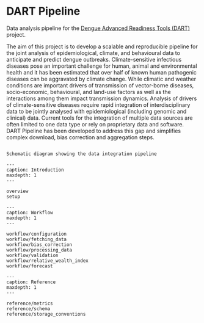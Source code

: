 # DART Pipeline

Data analysis pipeline for the [Dengue Advanced Readiness Tools (DART)](https://dartdengue.org) project.

The aim of this project is to develop a scalable and reproducible pipeline for
the joint analysis of epidemiological, climate, and behavioural data to
anticipate and predict dengue outbreaks. Climate-sensitive infectious diseases
pose an important challenge for human, animal and environmental health and it
has been estimated that over half of known human pathogenic diseases can be
aggravated by climate change. While climatic and weather conditions are
important drivers of transmission of vector-borne diseases, socio-economic,
behavioural, and land-use factors as well as the interactions among them impact
transmission dynamics. Analysis of drivers of climate-sensitive diseases
require rapid integration of interdisciplinary data to be jointly analysed with
epidemiological (including genomic and clinical) data. Current tools for the
integration of multiple data sources are often limited to one data type or rely
on proprietary data and software. DART Pipeline has been developed to address
this gap and simplifies complex download, bias correction and aggregation steps.


```{figure} pipeline.png

Schematic diagram showing the data integration pipeline
```

```{toctree}
---
caption: Introduction
maxdepth: 1
---

overview
setup
```

```{toctree}
---
caption: Workflow
maxdepth: 1
---

workflow/configuration
workflow/fetching_data
workflow/bias_correction
workflow/processing_data
workflow/validation
workflow/relative_wealth_index
workflow/forecast
```

```{toctree}
---
caption: Reference
maxdepth: 1
---

reference/metrics
reference/schema
reference/storage_conventions
```
